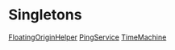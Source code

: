 # Singletons
[FloatingOriginHelper](docs/singletons/floating_origin_helper.md)
[PingService](docs/singletons/ping_service.md)
[TimeMachine](docs/singletons/time_machine.md)
